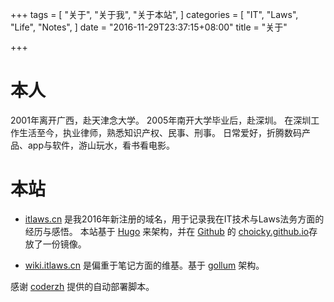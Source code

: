 +++
tags = [
  "关于",
  "关于我",
  "关于本站",
]
categories = [
  "IT",
  "Laws",
  "Life",
  "Notes",
]
date = "2016-11-29T23:37:15+08:00"
title = "关于"

+++

# 本人
2001年离开广西，赴天津念大学。
2005年南开大学毕业后，赴深圳。
在深圳工作生活至今，执业律师，熟悉知识产权、民事、刑事。
日常爱好，折腾数码产品、app与软件，游山玩水，看书看电影。

# 本站
 * [itlaws.cn](http://itlaws.cn) 是我2016年新注册的域名，用于记录我在IT技术与Laws法务方面的经历与感悟。
本站基于 [Hugo](https://gohugo.io/) 来架构，并在 [Github](https://github.com) 的 [choicky.github.io](http://choicky.github.io)存放了一份镜像。

 * [wiki.itlaws.cn](http://wiki.itlaws.cn) 是偏重于笔记方面的维基。基于 [gollum](https://github.com/gollum/gollum) 架构。
 
感谢 [coderzh](https://github.com/coderzh) 提供的自动部署脚本。
